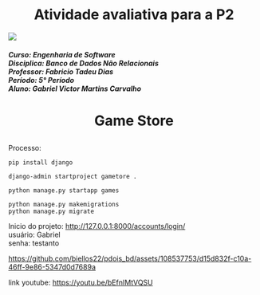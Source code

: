 <h1 align="center"> Atividade avaliativa para a P2</h1>
<img src="https://universidadedevassouras.edu.br/wp-content/uploads/2021/12/logo_horizontal_univasso.svg">

<h5>Curso: Engenharia de Software<br>
Disciplica: Banco de Dados Não Relacionais<br>
Professor: Fabricio Tadeu Dias<br>
Período: 5° Período<br>
Aluno: Gabriel Victor Martins Carvalho</h5>

<h1 align="center">Game Store</h4>

##
Processo:<br>
```
pip install django
```
```
django-admin startproject gametore .
```
```
python manage.py startapp games
```
```
python manage.py makemigrations
python manage.py migrate
```
Inicio do projeto: http://127.0.0.1:8000/accounts/login/ <br>
usuário: Gabriel<br>
senha: testanto<br>


https://github.com/biellos22/pdois_bd/assets/108537753/d15d832f-c10a-46ff-9e86-5347d0d7689a



link youtube: https://youtu.be/bEfnIMtVQSU
